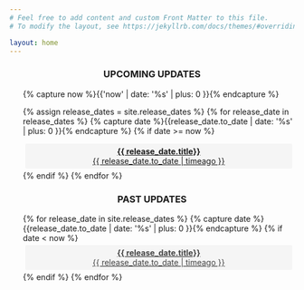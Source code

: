 ```yaml
---
# Feel free to add content and custom Front Matter to this file.
# To modify the layout, see https://jekyllrb.com/docs/themes/#overriding-theme-defaults

layout: home
---
```


<center><h3>UPCOMING UPDATES</h3></center>
<ul>

{% capture now %}{{'now' | date: '%s' | plus: 0 }}{% endcapture %}

{% assign release_dates = site.release_dates %}
{% for release_date in release_dates %}
  {% capture date %}{{release_date.to_date | date: '%s' | plus: 0 }}{% endcapture %}
  {% if date >= now %}
<a href="{{ release_date.url }}"><li class="{{ release_date.type }}"><b>{{ release_date.title}}</b>
<br>{{ release_date.to_date | timeago }}</li></a>
  {% endif %}
{% endfor %}
</ul>

<center><h3>PAST UPDATES</h3></center>
<ul>
{% for release_date in site.release_dates  %}
  {% capture date %}{{release_date.to_date | date: '%s' | plus: 0 }}{% endcapture %}
  {% if date < now %}
	<a href="{{ release_date.url }}"><li class="{{ release_date.type }}"><b>{{ release_date.title}}</b>
	 <br>{{ release_date.to_date | timeago }}</li></a>
  {% endif %}
{% endfor %}
</ul>


<style>
li.worldupdate {
  border: 1px solid #007bff!important;
  background-color: #c1ddfb;
}

li.simupdate {
  border: 1px solid #dc3545!important;
  background-color: #ffb3ba;
}

li.patch {
  border: 1px solid #28a745!important;
  background-color: #cbfbd6;
}

div div p {
  font-size: 0.5rem;
}

li {
  list-style-type: none; /* Remove bullets */
  padding: 0; /* Remove padding */
  margin: 0; /* Remove margins */
  margin: .25rem;
  background-color: #f5f5f5;
  text-align: center;
  padding-top: 5px;
  padding-bottom: 5px;
  padding-right: 5px;
  padding-left: 5px;
  border-radius: 3px;
  color: #434343;
}

</style>